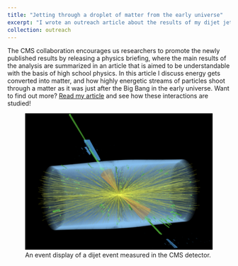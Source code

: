 ```yaml
---
title: "Jetting through a droplet of matter from the early universe"
excerpt: "I wrote an outreach article about the results of my dijet jet shape study that was published as a CMS physics briefing on March 2021."
collection: outreach
---
```


The CMS collaboration encourages us researchers to promote the newly published results by releasing a physics briefing, where the main results of the analysis are summarized in an article that is aimed to be understandable with the basis of high school physics. In this article I discuss energy gets converted into matter, and how highly energetic streams of particles shoot through a matter as it was just after the Big Bang in the early universe. Want to find out more? <a href="https://cms.cern/news/jetting-through-droplet-matter-early-universe">Read my article</a> and see how these interactions are studied!

<figure>
  <img src="/images/jetting.png">
  <figcaption>An event display of a dijet event measured in the CMS detector.</figcaption>
</figure>
